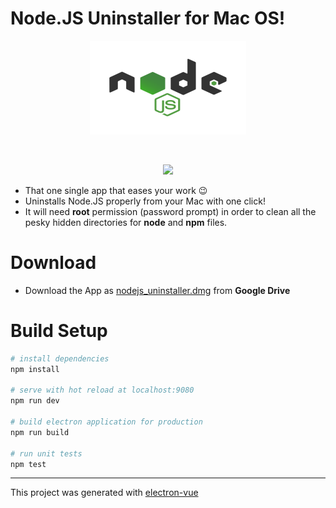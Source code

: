 # Node.JS Uninstaller for Mac OS!

<p align="center"><img src="https://github.com/tutyamxx/nodejs-uninstaller-macos/blob/master/src/renderer/assets/images/nodelogo.png" width="250" height="150"></p><br>
<p align="center"><img src="https://github.com/tutyamxx/nodejs-uninstaller-macos/blob/master/download_files/node_uninstaller.gif"></p>

* That one single app that eases your work 😉
* Uninstalls Node.JS properly from your Mac with one click!
* It will need **root** permission (password prompt) in order to clean all the pesky hidden directories for **node** and **npm** files.


# Download

* Download the App as [nodejs_uninstaller.dmg](https://drive.google.com/open?id=1T9NlryKCrGPA6OJKvDAHQrZQ9rjXgIsZ) from **Google Drive**


# Build Setup

``` bash
# install dependencies
npm install

# serve with hot reload at localhost:9080
npm run dev

# build electron application for production
npm run build

# run unit tests
npm test


```

---

This project was generated with [electron-vue](https://github.com/SimulatedGREG/electron-vue)

